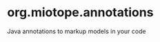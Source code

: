org.miotope.annotations
=======================

Java annotations to markup models in your code

[GitHub]: https://github.com/616c/org.miotope.annotations
[Website]: http://miotope.org
